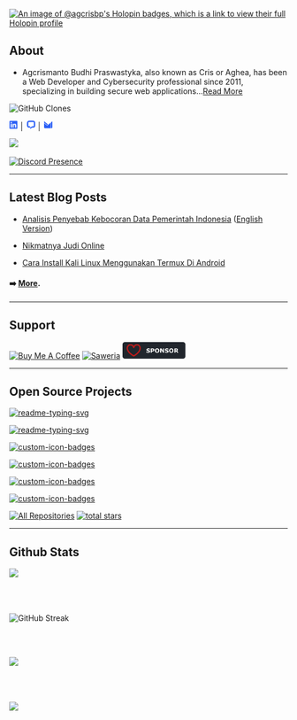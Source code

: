 [![An image of @agcrisbp's Holopin badges, which is a link to view their full Holopin profile](https://holopin.me/agcrisbp)](https://holopin.io/@agcrisbp)

## About
- Agcrismanto Budhi Praswastyka, also known as Cris or Aghea, has been a Web Developer and Cybersecurity professional since 2011, specializing in building secure web applications...[Read More](https://aghea.vercel.app/about)

<p>
    <img alt='GitHub Clones' src='https://img.shields.io/badge/dynamic/json?color=success&label=Clone&query=count&url=https://gist.githubusercontent.com/agcrisbp/f90babfbb76e325b96a7311a2fca2bfb/raw/c61e6459811ef37cdc69b1f4d32065904ffe835b/clone.json&logo=github' />
</p>

<p>
  <a href="https://aghea.vercel.app/linkedin"><img src="images/linkedin.svg" height=15 /></a> │ <a href="https://aghea.vercel.app/signal"><img src="images/chat.svg" height=15 /></a> │ <a href="https://aghea.vercel.app/email"><img src="images/email.svg" height=15 /></a>
</p>

<a href="https://agcrisbp.vercel.app/api/view.svg?uid=8glrlrg13vyc6hu8tgw6sfvez&redirect=true"><img src="https://agcrisbp.vercel.app/api/view.svg?uid=8glrlrg13vyc6hu8tgw6sfvez&cover_image=true&theme=natemoo-re&show_offline=false&background_color=121212&interchange=true&bar_color=ff73ff" /></a>

[![Discord Presence](https://lanyard.cnrad.dev/api/982268021143896064)](https://discord.com/users/982268021143896064)

---

## Latest Blog Posts
  - [Analisis Penyebab Kebocoran Data Pemerintah Indonesia](https://aghea.vercel.app/blog/analisis-penyebab-kebocoran-data-di-indonesia) ([English Version](https://aghea.vercel.app/blog/indonesia-data-leak-epidemic))

  - [Nikmatnya Judi Online](https://aghea.vercel.app/blog/nikmatnya-judi-online)

  - [Cara Install Kali Linux Menggunakan Termux Di Android](https://aghea.vercel.app/blog/cara-install-kali-linux-nethunter-di-android)

#### ➡️ [More](https://aghea.vercel.app/blog).

---

## Support
<a href="https://www.buymeacoffee.com/agcrisbp" target="_blank"><img src="https://cdn.buymeacoffee.com/buttons/v2/default-yellow.png" alt="Buy Me A Coffee" style="height: 32px !important;width: 114px !important;" /></a>
<a href="https://saweria.co/agcrisbp" target="_blank"><img src="https://bio-aghea.vercel.app/saweria-button.png" alt="Saweria" style="height: 30px !important;width: 114px !important;" /></a>
<a href="https://github.com/sponsors/agcrisbp" target="_blank"><img src="images/sponsor-badge.svg" alt="Github Sponsor" style="height: 30px !important;width: 114px !important;" /></a>

---

## Open Source Projects

<p>
  <a href="https://github.com/agcrisbp/ADLink"><img src="https://denvercoder1-github-readme-stats.vercel.app/api/pin/?username=agcrisbp&repo=ADLink&hide_border=true&bg_color=1F222E&title_color=F85D7F&icon_color=F8D866&theme=react&show_icons=true" alt="readme-typing-svg" /></a>
  
<p>
  <a href="https://github.com/agcrisbp/ADPortfolio"><img src="https://denvercoder1-github-readme-stats.vercel.app/api/pin/?username=agcrisbp&repo=ADPortfolio&hide_border=true&bg_color=1F222E&title_color=F85D7F&icon_color=F8D866&theme=react&show_icons=true" alt="readme-typing-svg" /></a>
  
  <a href="https://github.com/agcrisbp/ADTify"><img src="https://denvercoder1-github-readme-stats.vercel.app/api/pin?username=agcrisbp&repo=ADTify&theme=react&bg_color=1F222E&title_color=F85D7F&icon_color=F8D866&hide_border=true&show_icons=true" alt="custom-icon-badges" /></a>
  
  <a href="https://github.com/agcrisbp/github-clone-count-api"><img src="https://denvercoder1-github-readme-stats.vercel.app/api/pin?username=agcrisbp&repo=github-clone-count-api&theme=react&bg_color=1F222E&title_color=F85D7F&icon_color=F8D866&hide_border=true&show_icons=true" alt="custom-icon-badges" /></a>
  
  <a href="https://github.com/agcrisbp/AD-CHARIS"><img src="https://denvercoder1-github-readme-stats.vercel.app/api/pin?username=agcrisbp&repo=AD-CHARIS&theme=react&bg_color=1F222E&title_color=F85D7F&icon_color=F8D866&hide_border=true&show_icons=true" alt="custom-icon-badges" /></a>
  
  <a href="https://github.com/agcrisbp/ADResume"><img  src="https://denvercoder1-github-readme-stats.vercel.app/api/pin?username=agcrisbp&repo=ADResume&theme=react&bg_color=1F222E&title_color=F85D7F&icon_color=F8D866&hide_border=true&show_icons=true" alt="custom-icon-badges" /></a>

</p>

<p>
  <a href="https://github.com/agcrisbp?tab=repositories&sort=stargazers"><img alt="All Repositories" title="All Repositories" src="https://custom-icon-badges.herokuapp.com/badge/-All%20Repos-2962FF?style=for-the-badge&logoColor=white&logo=repo"/></a>

  <a href="https://github.com/agcrisbp?tab=repositories&sort=stargazers">
    <img alt="total stars" title="Total stars on GitHub" src="https://custom-icon-badges.herokuapp.com/badge/dynamic/json?logo=star&host=formatted-dynamic-badges.herokuapp.com&formatter=metric&style=for-the-badge&color=55960c&labelColor=%23488207&label=stars&query=%24.stars&url=https%3A%2F%2Fapi.github-star-counter.workers.dev%2Fuser%2Fagcrisbp"/></a>
</p>

---

## Github Stats

<img src="https://u8views.com/api/v1/github/profiles/54905291/views/day-week-month-total-count.svg" />

<br/><br/>

<img src="https://streak-stats.demolab.com?user=agcrisbp&theme=transparent" alt="GitHub Streak" />

<br/><br/>

<img src="https://api.githubtrends.io/user/svg/agcrisbp/langs?time_range=one_year&compact=True&theme=synthwaves" />

<br/><br/>

<img src="https://api.githubtrends.io/user/svg/agcrisbp/repos?time_range=one_year&group=other&theme=synthwaves" />